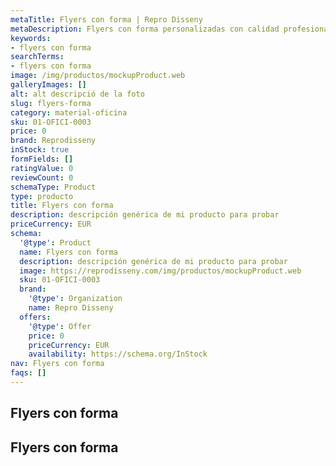 ```yaml
---
metaTitle: Flyers con forma | Repro Disseny
metaDescription: Flyers con forma personalizadas con calidad profesional en Cataluña.
keywords:
- flyers con forma
searchTerms:
- flyers con forma
image: /img/productos/mockupProduct.web
galleryImages: []
alt: alt descripció de la foto
slug: flyers-forma
category: material-oficina
sku: 01-OFICI-0003
price: 0
brand: Reprodisseny
inStock: true
formFields: []
ratingValue: 0
reviewCount: 0
schemaType: Product
type: producto
title: Flyers con forma
description: descripción genérica de mi producto para probar
priceCurrency: EUR
schema:
  '@type': Product
  name: Flyers con forma
  description: descripción genérica de mi producto para probar
  image: https://reprodisseny.com/img/productos/mockupProduct.web
  sku: 01-OFICI-0003
  brand:
    '@type': Organization
    name: Repro Disseny
  offers:
    '@type': Offer
    price: 0
    priceCurrency: EUR
    availability: https://schema.org/InStock
nav: Flyers con forma
faqs: []
---
```


## Flyers con forma

## Flyers con forma
